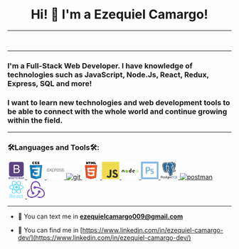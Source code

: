 <h1 align="center">Hi! 🖖 I'm a Ezequiel Camargo!</h1>

<hr />

<img right='15px' src='https://media-exp1.licdn.com/dms/image/C4E16AQGlMvoaYnFjwQ/profile-displaybackgroundimage-shrink_350_1400/0/1632161594261?e=1640217600&v=beta&t=4Ujuboydg_KpQWLNCoZj8brHlSX6NeNSW1oiwoWQ_vg' alt='' />

<hr />

<h3>I'm a Full-Stack Web Developer. I have knowledge of technologies such as JavaScript, Node.Js, React, Redux, Express, SQL and more!</h3>
<h3>I want to learn new technologies and web development tools to be able to connect with the whole world and continue growing within the field.</h3>

<hr />

<h3 align="left">🛠Languages and Tools🛠:</h3>
<p align="left"> <a href="https://getbootstrap.com" target="_blank"> <img src="https://raw.githubusercontent.com/devicons/devicon/master/icons/bootstrap/bootstrap-plain-wordmark.svg" alt="bootstrap" width="40" height="40"/> </a> <a href="https://www.w3schools.com/css/" target="_blank"> <img src="https://raw.githubusercontent.com/devicons/devicon/master/icons/css3/css3-original-wordmark.svg" alt="css3" width="40" height="40"/> </a> <a href="https://expressjs.com" target="_blank"> <img src="https://raw.githubusercontent.com/devicons/devicon/master/icons/express/express-original-wordmark.svg" alt="express" width="40" height="40"/> </a> <a href="https://git-scm.com/" target="_blank"> <img src="https://www.vectorlogo.zone/logos/git-scm/git-scm-icon.svg" alt="git" width="40" height="40"/> </a> <a href="https://www.w3.org/html/" target="_blank"> <img src="https://raw.githubusercontent.com/devicons/devicon/master/icons/html5/html5-original-wordmark.svg" alt="html5" width="40" height="40"/> </a> <a href="https://developer.mozilla.org/en-US/docs/Web/JavaScript" target="_blank"> <img src="https://raw.githubusercontent.com/devicons/devicon/master/icons/javascript/javascript-original.svg" alt="javascript" width="40" height="40"/> </a> <a href="https://nodejs.org" target="_blank"> <img src="https://raw.githubusercontent.com/devicons/devicon/master/icons/nodejs/nodejs-original-wordmark.svg" alt="nodejs" width="40" height="40"/> </a> <a href="https://www.photoshop.com/en" target="_blank"> <img src="https://raw.githubusercontent.com/devicons/devicon/master/icons/photoshop/photoshop-line.svg" alt="photoshop" width="40" height="40"/> </a> <a href="https://www.postgresql.org" target="_blank"> <img src="https://raw.githubusercontent.com/devicons/devicon/master/icons/postgresql/postgresql-original-wordmark.svg" alt="postgresql" width="40" height="40"/> </a> <a href="https://postman.com" target="_blank"> <img src="https://www.vectorlogo.zone/logos/getpostman/getpostman-icon.svg" alt="postman" width="40" height="40"/> </a> <a href="https://reactjs.org/" target="_blank"> <img src="https://raw.githubusercontent.com/devicons/devicon/master/icons/react/react-original-wordmark.svg" alt="react" width="40" height="40"/> </a> <a href="https://redux.js.org" target="_blank"> <img src="https://raw.githubusercontent.com/devicons/devicon/master/icons/redux/redux-original.svg" alt="redux" width="40" height="40"/> </a> </p>

<hr />

- 📧 You can text me in **ezequielcamargo009@gmail.com**

- 📄 You can find me in [https://www.linkedin.com/in/ezequiel-camargo-dev/](https://www.linkedin.com/in/ezequiel-camargo-dev/)


<!---
eze-yisus/eze-yisus is a ✨ special ✨ repository because its `README.md` (this file) appears on your GitHub profile.
You can click the Preview link to take a look at your changes.
--->
